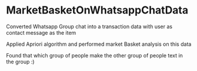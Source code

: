 # MarketBasketOnWhatsappChatData

Converted Whatsapp Group chat into a transaction data with user as contact message as the item

Applied Apriori algorithm and performed market Basket analysis on this data

Found that which group of people make the other group of people text in the group :)
